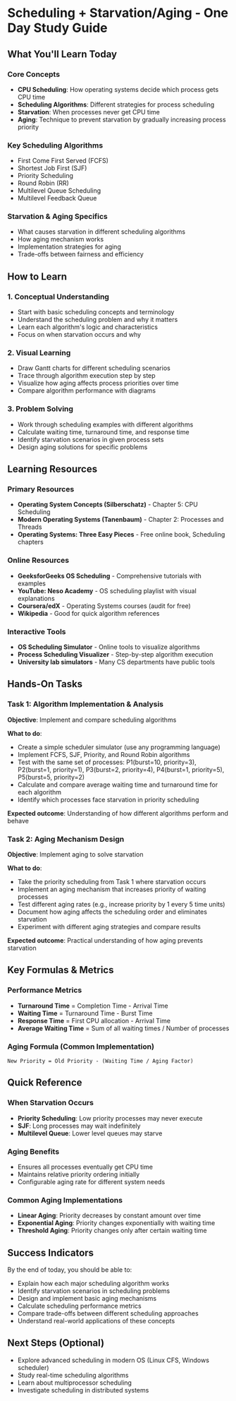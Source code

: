 # Scheduling + Starvation/Aging - One Day Study Guide

## What You'll Learn Today

### Core Concepts
- **CPU Scheduling**: How operating systems decide which process gets CPU time
- **Scheduling Algorithms**: Different strategies for process scheduling
- **Starvation**: When processes never get CPU time
- **Aging**: Technique to prevent starvation by gradually increasing process priority

### Key Scheduling Algorithms
- First Come First Served (FCFS)
- Shortest Job First (SJF)
- Priority Scheduling
- Round Robin (RR)
- Multilevel Queue Scheduling
- Multilevel Feedback Queue

### Starvation & Aging Specifics
- What causes starvation in different scheduling algorithms
- How aging mechanism works
- Implementation strategies for aging
- Trade-offs between fairness and efficiency

## How to Learn

### 1. Conceptual Understanding
- Start with basic scheduling concepts and terminology
- Understand the scheduling problem and why it matters
- Learn each algorithm's logic and characteristics
- Focus on when starvation occurs and why

### 2. Visual Learning
- Draw Gantt charts for different scheduling scenarios
- Trace through algorithm execution step by step
- Visualize how aging affects process priorities over time
- Compare algorithm performance with diagrams

### 3. Problem Solving
- Work through scheduling examples with different algorithms
- Calculate waiting time, turnaround time, and response time
- Identify starvation scenarios in given process sets
- Design aging solutions for specific problems

## Learning Resources

### Primary Resources
- **Operating System Concepts (Silberschatz)** - Chapter 5: CPU Scheduling
- **Modern Operating Systems (Tanenbaum)** - Chapter 2: Processes and Threads
- **Operating Systems: Three Easy Pieces** - Free online book, Scheduling chapters

### Online Resources
- **GeeksforGeeks OS Scheduling** - Comprehensive tutorials with examples
- **YouTube: Neso Academy** - OS scheduling playlist with visual explanations
- **Coursera/edX** - Operating Systems courses (audit for free)
- **Wikipedia** - Good for quick algorithm references

### Interactive Tools
- **OS Scheduling Simulator** - Online tools to visualize algorithms
- **Process Scheduling Visualizer** - Step-by-step algorithm execution
- **University lab simulators** - Many CS departments have public tools

## Hands-On Tasks

### Task 1: Algorithm Implementation & Analysis
**Objective**: Implement and compare scheduling algorithms

**What to do**:
- Create a simple scheduler simulator (use any programming language)
- Implement FCFS, SJF, Priority, and Round Robin algorithms
- Test with the same set of processes: P1(burst=10, priority=3), P2(burst=1, priority=1), P3(burst=2, priority=4), P4(burst=1, priority=5), P5(burst=5, priority=2)
- Calculate and compare average waiting time and turnaround time for each algorithm
- Identify which processes face starvation in priority scheduling

**Expected outcome**: Understanding of how different algorithms perform and behave

### Task 2: Aging Mechanism Design
**Objective**: Implement aging to solve starvation

**What to do**:
- Take the priority scheduling from Task 1 where starvation occurs
- Implement an aging mechanism that increases priority of waiting processes
- Test different aging rates (e.g., increase priority by 1 every 5 time units)
- Document how aging affects the scheduling order and eliminates starvation
- Experiment with different aging strategies and compare results

**Expected outcome**: Practical understanding of how aging prevents starvation

## Key Formulas & Metrics

### Performance Metrics
- **Turnaround Time** = Completion Time - Arrival Time
- **Waiting Time** = Turnaround Time - Burst Time
- **Response Time** = First CPU allocation - Arrival Time
- **Average Waiting Time** = Sum of all waiting times / Number of processes

### Aging Formula (Common Implementation)
```
New Priority = Old Priority - (Waiting Time / Aging Factor)
```

## Quick Reference

### When Starvation Occurs
- **Priority Scheduling**: Low priority processes may never execute
- **SJF**: Long processes may wait indefinitely
- **Multilevel Queue**: Lower level queues may starve

### Aging Benefits
- Ensures all processes eventually get CPU time
- Maintains relative priority ordering initially
- Configurable aging rate for different system needs

### Common Aging Implementations
- **Linear Aging**: Priority decreases by constant amount over time
- **Exponential Aging**: Priority changes exponentially with waiting time
- **Threshold Aging**: Priority changes only after certain waiting time

## Success Indicators

By the end of today, you should be able to:
- Explain how each major scheduling algorithm works
- Identify starvation scenarios in scheduling problems
- Design and implement basic aging mechanisms
- Calculate scheduling performance metrics
- Compare trade-offs between different scheduling approaches
- Understand real-world applications of these concepts

## Next Steps (Optional)
- Explore advanced scheduling in modern OS (Linux CFS, Windows scheduler)
- Study real-time scheduling algorithms
- Learn about multiprocessor scheduling
- Investigate scheduling in distributed systems
